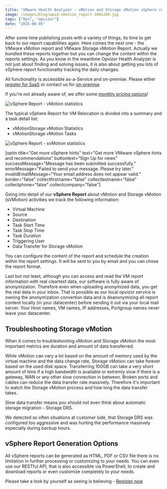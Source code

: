 ```yaml
---
title: "VMware Health Analyzer - vMotion and Storage vMotion vSphere report"
image: /images/blog/wpid-vmotion_report-300x289.jpg
tags: ["Ops", "opvizor"]
date: "2015-06-05"
---
```


After some time publishing posts with a variety of things, its time to get back to our report capabilities again. Here comes the next one - the VMware vMotion report and VMware Storage vMotion Report. Actually we bundled these reports together but you can change the content within the reports settings. As you know in the meantime Opvizor Health Analyzer is not just about finding and solving issues, it is also about getting you lots of vSphere report functionality tracking the daily changes.

All functionality is accessible as-a-Service and on-premise. Please either [register for SaaS](https://www.opvizor.com/register "register for SaaS") or contact us for [on-premise](http://try.opvizor.com/onpremise "on-premise")

If you're not already aware of, we offer some [monthly pricing options](https://www.opvizor.com/editions/ "monthly pricing options")!

![vSphere Report - vMotion statistics](/images/blog/wpid-vmotion_report-300x289.jpg)

The typical vSphere Report for VM Relocation is divided into a summary and a task detail list:

- vMotionStorage vMotion Statistics
- vMotionStorage vMotion Tasks

![vSphere Report - svMotion statistics](/images/blog/wpid-svmotion_report-300x289.jpg)

\[optin title="Get more vSphere hints" text="Get more VMware vSphere hints and recommendations" buttontext="Sign Up for news" successMessage="Message has been submitted successfully." errorMessage="Failed to send your message. Please try later." invalidEmailMessage="Your email address does not appear valid." border="false" collectfirstname="false" collectlastname="false" collectphone="false" collectcompany="false"\]

Going into detail of our **vSphere Report** about vMotion and Storage vMotion (sVMotion) activities we track the following information:

- Virtual Machine
- Source
- Destination
- Task Start Time
- Task Stop Time
- Task Duration
- Triggering User
- Data Transfer for Storage vMotion

You can configure the content of the report and schedule the creation within the report settings. It will be sent to you by email and you can chose the report format.

Last but not least, although you can access and read the VM report information with real cleartext data, our software is fully aware of anonymization. Therefore even when uploading anonymized data, you get the real data in your inbox. That is possible as our local opvizor service is owning the anonymization convertion data and is deanonymizing all report content locally (in your datacenter) before sending it out via your local mail server. Your Host names, VM names, IP addresses, Portgroup names never leave your datacenter.

## Troubleshooting Storage vMotion

When it comes to troubleshooting vMotion and Storage vMotion the most important metrics are duration and amount of data transferred.

While vMotion can vary a lot based on the amount of memory used by the virtual machine and the data change rate, Storage vMotion can take forever based on the used disk space. Transferring 100GB can take a very short amount of time if a high bandwidth is available or extremly slow if there is a gateway, WAN or any other slow connection in between. Broken ports and cables can reduce the data transfer rate massively. Therefore it's important to watch the Storage vMotion process and how long the data transfer takes. 

Slow data transfer means you should not even think about automatic storage migration - Storage DRS. 

We detected so often situations at customer side, that Storage DRS was configured too aggressive and was hurting the performance massively especially during backup hours.

## vSphere Report Generation Options

All vSphere reports can be generated as HTML, PDF or CSV file there is no limitation in further processing or customizing to your needs. You can even use our RESTful API, that is also accessible via PowerShell, to create and download reports or even customize completely to your needs.

Please take a look by yourself as seeing is believing - [Register now](https://www.opvizor.com/register "Register now")
